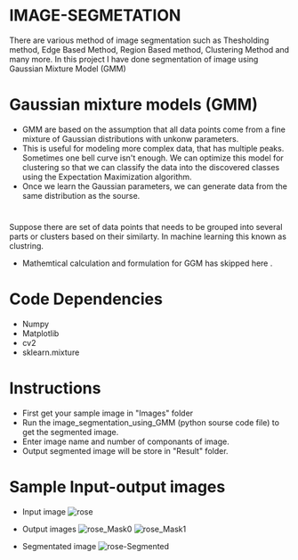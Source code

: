 # IMAGE-SEGMETATION
There are various method of image segmentation such as Thesholding method, Edge Based Method, Region Based method, Clustering Method and many more.
In this project I have done segmentation of image using Gaussian Mixture Model (GMM)

# Gaussian mixture models (GMM)

- GMM are based on the assumption that all data points come from a fine mixture of Gaussian distributions with unkonw parameters.
-  This is useful for modeling more complex data, that has multiple peaks. Sometimes one bell curve isn't enough. We can optimize this model for clustering so that we can classify the data into the discovered classes using the Expectation Maximization algorithm.
- Once we learn the Gaussian parameters, we can generate data from the same distribution as the sourse.
 #
 Suppose there are set of data points that needs to be grouped into several parts or clusters based on their similarty. In machine learning this known as  clustring.
 - Mathemtical calculation and formulation for GGM has skipped here .
 
 # Code Dependencies
 - Numpy
 - Matplotlib
 - cv2
 - sklearn.mixture
 # Instructions
 - First get your sample image in "Images" folder 
 - Run the image_segmentation_using_GMM (python sourse code file) to get the segmented image.
 - Enter image name and number of componants of image.
 - Output segmented image will be store in "Result" folder.
# Sample Input-output images
- Input image
![rose](https://user-images.githubusercontent.com/94883810/143036286-968749a1-190a-419c-8dce-ca5b0986caeb.jpg)

- Output images
![rose_Mask0](https://user-images.githubusercontent.com/94883810/143035412-79445923-d60d-457c-985c-5399554d0fe5.jpg)
![rose_Mask1](https://user-images.githubusercontent.com/94883810/143035872-4aee7c0c-e52f-4fec-82fb-1b11741fd7ab.jpg)

- Segmentated image
![rose-Segmented](https://user-images.githubusercontent.com/94883810/143035951-edaa5e9c-32ee-4ae5-877e-d1eb6df371c7.jpg)




